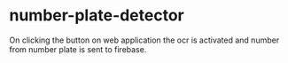 # number-plate-detector
On clicking the button on web application the ocr is activated and number from number plate is sent to firebase.
